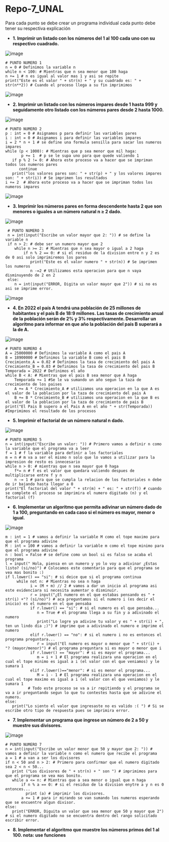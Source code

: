 # Repo-7_UNAL
Para cada punto se debe crear un programa individual cada punto debe tener su respectiva explicación

- **1. Imprimir un listado con los números del 1 al 100 cada uno con su respectivo cuadrado.**

![image](https://user-images.githubusercontent.com/124611099/228120375-7ab69bf4-999a-494e-aa8e-aaadfd2aebf9.png)

    # PUNTO NUMERO 1
    n = 0 # Definimos la variable n
    while n < 100: # Mientras que n sea menor que 100 haga
    n += 1 # n es igual al valor mas 1 y asi se repite
    print("Este es el valor " + str(n) + " y su cuadrado es: " + str(n**2)) # Cuando el proceso llega a su fin imprimimos
    
 ![image](https://user-images.githubusercontent.com/124611099/228311868-10b2c397-d44e-4dd5-aa29-fa242c1fb84e.png)
 
- **2. Imprimir un listado con los números impares desde 1 hasta 999 y seguidamente otro listado con los números pares desde 2 hasta 1000.**

![image](https://user-images.githubusercontent.com/124611099/228121239-0d5779d3-fd49-40b3-a8b9-b744965d3b18.png)

    # PUNTO NUMERO 2
    p : int = 0 # Asignamos p para definir las variables pares
    i : int = 0 # Asignamos i para definir las variables impares
    i = 2 * n + 1 # se define una formula sensilla para sacar los numeros impares
    while (p < 1000): # Mientras que p sea menor que mil haga:
           p += 1  # p se le supa uno para que quede valiendo 1
       if p % 2 != 0: # Ahora este proceso va a hacer que se impriman todos los numeros pares
          continue
       print("los valores pares son: " + str(p) + " y los valores impares son: " + str(i)) # Se imprimen los resultados 
    i += 2  # Ahora este proceso va a hacer que se impriman todos los numeros impares

![image](https://user-images.githubusercontent.com/124611099/228314018-2896e21d-ee96-4437-ad63-4a1c59ed24fa.png)

- **3. Imprimir los números pares en forma descendente hasta 2 que son menores o iguales a un número natural n ≥ 2 dado.**

![image](https://user-images.githubusercontent.com/124611099/228314669-3e911792-7a05-43a1-95d1-4660e09d8bf9.png)

     # PUNTO NUMERO 3
     n = int(input("Escribe un valor mayor que 2: ")) # se define la variable n 
     if n > 2: # debe ser un numero mayor que 2
        while n >= 2: # Mientras que n sea mayor o igual a 2 haga
            if n % 2 == 0: # si el residuo de la division entre n y 2 es de 0 asi solo imprimiremos los pares 
               print("Este es el valor numero " + str(n)) # Se imprimen los numeros
               n -=2 # Utilizamos esta operacion para que n vaya disminuyendo de 2 en 2
     else:
        n = int(input("ERROR, Digita un valor mayor que 2")) # si no es asi se imprime error.
    
![image](https://user-images.githubusercontent.com/124611099/228316251-bb7140ed-bb01-48a4-8e2b-9f5520993431.png) 

- **4. En 2022 el país A tendrá una población de 25 millones de habitantes y el país B de 18:9 millones. Las tasas de crecimiento anual de la población serán de 2% y 3% respectivamente. Desarrollar un algoritmo para informar en que año la población del país B superará a la de A.**

![image](https://user-images.githubusercontent.com/124611099/228126297-9a0d83c6-0757-44ff-a8c3-c4c3a0ae623f.png)

    # PUNTO NUMERO 4
    A = 25000000 # Definimos la variable A como el pais A
    B = 18900000 # Definimos la variable B como el pais B
    Crecimiento_A = 0.02 # Definimos la tasa de crecimiento del pais A
    Crecimiento_B = 0.03 # Definimos la tasa de crecimiento del pais B
    Temporada = 2022 # Definimos el año 
    while B < A: # Mientras que el pais B sea menor que A haga
        Temporada += 1 #Se le va sumando un año segun la taza de crecimiento de los paises
        A += A * Crecimiento_A # utilizamos una operacion en la que A es el valor de la poblacion por la taza de crecimiento del pais A
        B += B * Crecimiento_B # utilizamos una operacion en la que B es el valor de la poblacion por la taza de crecimiento de pais B
    print("El Pais B supero a el Pais A en el año " + str(Temporada)) #Imprimimos el resultado de los procesos
        
- **5. Imprimir el factorial de un número natural n dado.**

![image](https://user-images.githubusercontent.com/124611099/228126892-0f339600-6d57-42c1-9846-9d2c4ba39c16.png)

    # PUNTO NUMERO 5
    n = int(input("Escribe un valor: ")) # Primero vamos a definir n como la variable que el programa va a leer
    f = 1 # f la variable para definir a los factoriales
    m = n # m va a ser el mismo n solo que lo vamos a utilizar para la impresion de resto es innecesario 
    while n > 0: # mientras que n sea mayor que 0 haga
        f*= n # f es el valor que quedara valiendo despues de multiplicarse entre f y n
        n -= 1 # para que se cumpla la relacion de los factoriales n debe de ir bajando hasta llegar a 0
    print("El factorial del valor " + str(m) + " es: " + str(f)) # cuando se complete el proceso se imprimira el numero digitado (n) y el factorial (f)

- **6. Implementar un algoritmo que permita adivinar un número dado de 1 a 100, preguntando en cada caso si el número es mayor, menor o igual.**

![image](https://user-images.githubusercontent.com/124611099/228129633-d8c59894-5f6a-43e2-bb16-a0bb8e9309df.png)

    m : int = 1 # vamos a definir la variable M como el tope maximo para que el programa adivine
    M : int = 100 # vamos a definir la variable m como el tope minimo para que el programa adivine
    n : bool = False # se define como un bool si es falso se acaba el programa
    l = input(" Hola, piensa en un numero y yo lo voy a adivinar ¿Estas listo? (si/no)") # Colocamos este comentario para que el programa se vea mas bonito :)
    if l.lower() == "si": # si deice que si el programa continua
         while not n: # Mientras no sea n haga
               i = (M + m) // 2 # vamos a dar un inicio al programa asi este evidenciara si necesita aumentar o disminuir.
               r = input("¿El numero en el que estabas pensando es " + str(i) +"? (si/no)") # aca preguntamos si el numero i (es decir el inicio) es el numero en el que pensaba
               if r.lower() == "si": # si el numero es el que pensaba...
                  n = True # el programa llega a su fin y a adivinado el numero
                  print("Lo logre ya adivine tu valor y es " + str(i) + ", ten un lindo dia ;)") # imprime que a adivinado el numero e imprime el numero
               elif r.lower() == "no": # si el numero i no es entonces el programa preguntara...
                  r = input("El numero es mayor o menor que " + str(i) + "? (mayor/menor)") # el programa preguntara si es mayor o menor que i 
               if r.lower() == "mayor": # si es mayor el programa...
                  m = i + 1 # El programa realizara una operacion en el cual el tope minimo es igual a i (el valor con el que veniamos) y le sumara 1
               elif r.lower()=="menor": # si es menor el programa...
                  M = i - 1 # El programa realizara una operacion en el cual el tope maximo es igual a i (el valor con el que veniamos) y le sumara 1
              # Todo este proceso se va a ir repitiendo y el programa se va a ir preguntando segun lo que tu contestes hasta que se adivine el numero.
    else:
       print("Lo siento el valor que ingresaste no es valido :( ") # Si se escribe otro tipo de respuesta pues se imprimira error.

- **7. Implementar un programa que ingrese un número de 2 a 50 y muestre sus divisores.** 

![image](https://user-images.githubusercontent.com/124611099/228135066-d2e06152-1471-47ed-9b45-35f7a8470dff.png)

    # PUNTO NUMERO 7
    n = int(input("Escribe un valor menor que 50 y mayor que 2: ")) # vamos a definir la variable n como el numero que recibe el programa
    a = 1 # a van a ser los divisores
    if n < 50 and n > 2: # Primero para confirmar que el numero digitado sea 2 < n < 50...
       print ("Los divisores de " + str(n) + " son ") # imprimimos para que el programa se vea mas bonito.
       while a <= n: # Mientras que a sea menor o igual que n haga
           if n % a == 0: # si el residuo de la division enytre a y n es 0 entonces...
             print (a) # imprimir los divisores. 
           a += 1 # para ir mirando se van sumando los numeros esperando que se encuentre algun divisor.
    else:
       print("ERROR, Diguita un valor que sea menor que 50 y mayor que 2") # si el numero digitado no se encuentra dentro del rango solicitado escribir error.


- **8. Implementar el algoritmo que muestre los números primos del 1 al 100. nota: use funciones**

